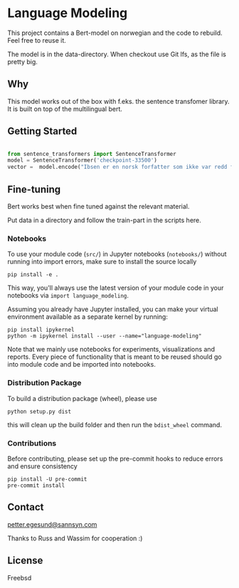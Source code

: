 # Language Modeling 

This project contains a Bert-model on norwegian and the code to rebuild. Feel free to reuse it.

The model is in the data-directory. When checkout use Git lfs, as the file is pretty big.

## Why

This model works out of the box with f.eks. the sentence transfomer library.
It is built on top of the multilingual bert.

## Getting Started

```python

from sentence_transformers import SentenceTransformer
model = SentenceTransformer('checkpoint-33500')
vector =  model.encode("Ibsen er en norsk forfatter som ikke var redd for litt kinnskjegg..")


```

## Fine-tuning

Bert works best when fine tuned against the relevant material.

Put data in a directory and follow the train-part in the scripts here.


### Notebooks

To use your module code (`src/`) in Jupyter notebooks (`notebooks/`) without running into import errors, make sure to install the source locally

    pip install -e .

This way, you'll always use the latest version of your module code in your notebooks via `import language_modeling`.

Assuming you already have Jupyter installed, you can make your virtual environment available as a separate kernel by running:

    pip install ipykernel
    python -m ipykernel install --user --name="language-modeling"

Note that we mainly use notebooks for experiments, visualizations and reports. Every piece of functionality that is meant to be reused should go into module code and be imported into notebooks.

### Distribution Package

To build a distribution package (wheel), please use

    python setup.py dist

this will clean up the build folder and then run the `bdist_wheel` command.

### Contributions

Before contributing, please set up the pre-commit hooks to reduce errors and ensure consistency

    pip install -U pre-commit
    pre-commit install

## Contact

petter.egesund@sannsyn.com

Thanks to Russ and Wassim for cooperation :)

## License

Freebsd
